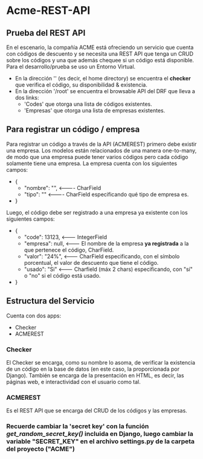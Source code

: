 # Acme-REST-API

## Prueba del REST API

En el escenario, la compañía ACME está ofreciendo un servicio que cuenta con códigos de descuento y se necesita una REST API que tenga un CRUD sobre los códigos y una que además chequee si un código está disponible.
Para el desarrollo/prueba se uso un Entorno Virtual.

- En la dirección '' (es decir, el home directory) se encuentra el **checker** que verifica el código, su disponibilidad & existencia.
- En la dirección '/root' se encuentra el browsable API del DRF que lleva a dos links:
  - 'Codes' que otorga una lista de códigos existentes.
  - 'Empresas' que otorga una lista de empresas existentes.
  
## Para registrar un código / empresa

Para registrar un código a través de la API (ACMEREST) primero debe existir una empresa. Los modelos están relacionados de una manera one-to-many, de modo que una empresa puede tener varios códigos pero cada código solamente tiene una empresa.
La empresa cuenta con los siguientes campos:
* {
  *    "nombre": "", <---- CharField
  *   "tipo": "" <---- CharField especificando qué tipo de empresa es.
* }
  
Luego, el código debe ser registrado a una empresa ya existente con los siguientes campos:
* {
  *  "code": 13123, <--- IntegerField
  *  "empresa": null, <--- El nombre de la empresa **ya registrada** a la que pertenece el código, CharField.
  *  "valor": "24%", <--- CharField especificando, con el símbolo porcentual, el valor de descuento que tiene el código.
  *  "usado": "Si" <--- Charfield (máx 2 chars) especificando, con "sí" o "no" si el código está usado.
* }

## Estructura del Servicio
Cuenta con dos apps:
  * Checker
  * ACMEREST
  
### Checker
El Checker se encarga, como su nombre lo asoma, de verificar la existencia de un código en la base de datos (en este caso, la proporcionada por Django). También se encarga de la presentación en HTML, es decir, las páginas web, e interactividad con el usuario como tal.

### ACMEREST
Es el REST API que se encarga del CRUD de los códigos y las empresas. 

### Recuerde cambiar la 'secret key' con la función  _get_random_secret_key()_ incluida en Django, luego cambiar la variable "SECRET_KEY" en el archivo settings.py de la carpeta del proyecto ("ACME")
